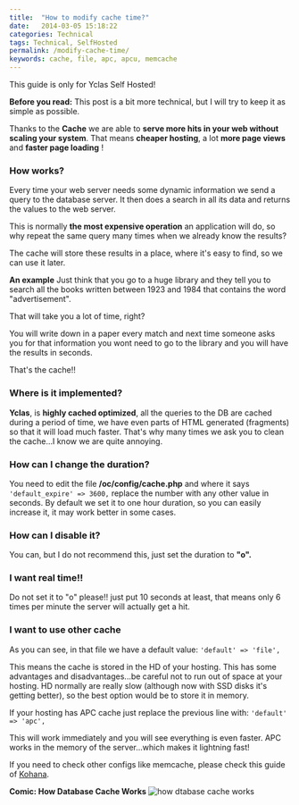 ```yaml
---
title:  "How to modify cache time?"
date:   2014-03-05 15:18:22
categories: Technical
tags: Technical, SelfHosted
permalink: /modify-cache-time/
keywords: cache, file, apc, apcu, memcache
---
```

<div class="alert alert-warning">
<strong><i class="glyphicon glyphicon-warning-sign"></i> </strong> This guide is only for Yclas Self Hosted!
</div>

**Before you read:** This post is a bit more technical, but I will try to keep it as simple as possible. 

Thanks to the **Cache** we are able to **serve more hits in your web without scaling your system**. That means **cheaper hosting**, a lot **more page views** and **faster page loading** !

### How works?

Every time your web server needs some dynamic information we send a query to the database server. It then does a search in all its data and returns the values to the web server.

This is normally **the most expensive operation** an application will do, so why repeat the same query many times when we already know the results?

The cache will store these results in a place, where it's easy to find, so we can use it later.

**An example** Just think that you go to a huge library and they tell you to search all the books written between 1923 and 1984 that contains the word "advertisement".

That will take you a lot of time, right?

You will write down in a paper every match and next time someone asks you for that information you wont need to go to the library and you will have the results in seconds.

That's the cache!!

### Where is it implemented?

**Yclas**, is **highly cached optimized**, all the queries to the DB are cached during a period of time, we have even parts of HTML generated (fragments) so that it will load much faster. That's why many times we ask you to clean the cache...I know we are quite annoying.

### How can I change the duration?

You need to edit the file **/oc/config/cache.php** and where it says `'default_expire' => 3600,` replace the number with any other value in seconds. By default we set it to one hour duration, so you can easily increase it, it may work better in some cases. 

### How can I disable it?

You can, but I do not recommend this, just set the duration to **"o".**

### I want real time!!

Do not set it to "o" please!! just put 10 seconds at least, that means only 6 times per minute the server will actually get a hit. 

### I want to use other cache

As you can see, in that file we have a default value: `'default' => 'file',`

This means the cache is stored in the HD of your hosting. This has some advantages and disadvantages...be careful not to run out of space at your hosting. HD normally are really slow (although now with SSD disks it's getting better), so the best option would be to store it in memory.

If your hosting has APC cache just replace the previous line with: `'default' => 'apc',` 

This will work immediately and you will see everything is even faster. APC works in the memory of the server...which makes it lightning fast!

If you need to check other configs like memcache, please check this guide of [Kohana](http://kohanaframework.org/3.2/guide/api/Cache).

**Comic: How Database Cache Works** ![how dtabase cache works](http://cstrips.bitstrips.com/0Q6XW_CHFVVS.png)

